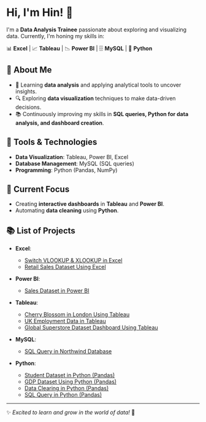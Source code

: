# Hi, I'm Hin! 👋  

I'm a **Data Analysis Trainee** passionate about exploring and visualizing data. Currently, I'm honing my skills in:  

📊 **Excel** | 📈 **Tableau** | 📉 **Power BI** | 🗄️ **MySQL** | 🐍 **Python**  

## 🚀 About Me  

- 🎯 Learning **data analysis** and applying analytical tools to uncover insights.  
- 🔍 Exploring **data visualization** techniques to make data-driven decisions.  
- 📚 Continuously improving my skills in **SQL queries, Python for data analysis, and dashboard creation**.  

## 🔧 Tools & Technologies  

- **Data Visualization**: Tableau, Power BI, Excel  
- **Database Management**: MySQL (SQL queries)  
- **Programming**: Python (Pandas, NumPy)  

## 🌱 Current Focus  

- Creating **interactive dashboards** in **Tableau** and **Power BI**.  
- Automating **data cleaning** using **Python**.  

## 📚 List of Projects  

- **Excel**:  
  - [Switch VLOOKUP & XLOOKUP in Excel](https://github.com/Hin-EC/Switch-vlookup-xlookup-in-excel.git) 
  - [Retail Sales Dataset Using Excel](https://github.com/Hin-EC/Retail-Sales-dataset-using-excel.git)

- **Power BI**:  
  - [Sales Dataset in Power BI](https://github.com/Hin-EC/Sales-dataset-in-PowerBI.git)

- **Tableau**:  
  - [Cherry Blossom in London Using Tableau](https://github.com/Hin-EC/Cherry-Blossom-in-London-using-Tableau-.git)  
  - [UK Employment Data in Tableau](https://github.com/Hin-EC/UK-employment-data-in-Tableau.git) 
  - [Global Superstore Dataset Dashboard Using Tableau](https://github.com/Hin-EC/Global-superstore-dataset-dashboard-using-Tableau.git)

- **MySQL**:  
  - [SQL Query in Northwind Database](https://github.com/Hin-EC/SQL-query-in-Northwind-database.git)  

- **Python**:  
  - [Student Dataset in Python (Pandas)](https://github.com/Hin-EC/Student-dataset-in-Python-Pandas.git)  
  - [GDP Dataset Using Python (Pandas)](https://github.com/Hin-EC/GDP-dataset-using-Python-Pandas.git)
  - [Data Clearing in Python (Pandas)](https://github.com/Hin-EC/Data-Clearing-in-Python-Pandas.git) 
  - [SQL Query in Python (Pandas)](https://github.com/Hin-EC/SQL-query-in-Python-Pandas.git)

---

✨ *Excited to learn and grow in the world of data!* 🚀  
